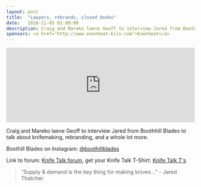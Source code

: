 ```yaml
---
layout: post
title:  "Lawyers, rebrands, closed books"
date:   2018-11-05 01:00:00
description: Craig and Mareko laeve Geoff to interview Jared from Boothhill Blades to talk about knifemaking, rebranding, and a whole lot more.
sponsors: <a href="http://www.evenheat-kiln.com">Evenheat</a>
---
```


<iframe frameborder='0' height='200px' scrolling='no' seamless src='https://embed.simplecast.com/6bf0daaf?color=f5f5f5' width='100%'></iframe>

Craig and Mareko laeve Geoff to interview Jared from Boothhill Blades to talk about knifemaking, rebranding, and a whole lot more.

 

Boothill Blades on Instagram: <a href="https://www.instagram.com/boothillblades"> @boothillblades</a>  

Link to forum: <a href="http://forum.knifetalk.net">Knife Talk forum</a>, get your Knife Talk T-Shirt: <a href="https://www.chopknives.com/collections/t-shirts/products/knife-talk-t-shirt">Knife Talk T's</a> 




 


<blockquote class="largeQuote">“Supply & demand is the key thing for making knives...” - Jared Thatcher </blockquote>



